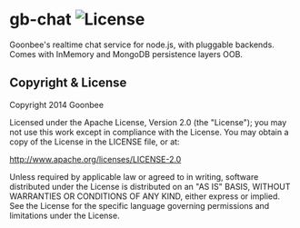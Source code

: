 # gb-chat ![License](https://img.shields.io/badge/license-Apache_2-green.svg?style=flat)

Goonbee's realtime chat service for node.js, with pluggable backends. Comes with InMemory and MongoDB persistence layers OOB.


Copyright & License
------------

Copyright 2014 Goonbee

Licensed under the Apache License, Version 2.0 (the "License"); you may not use this work except in compliance with the License. You may obtain a copy of the License in the LICENSE file, or at:

http://www.apache.org/licenses/LICENSE-2.0

Unless required by applicable law or agreed to in writing, software distributed under the License is distributed on an "AS IS" BASIS, WITHOUT WARRANTIES OR CONDITIONS OF ANY KIND, either express or implied. See the License for the specific language governing permissions and limitations under the License.
